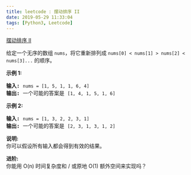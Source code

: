 ```yaml
---
title: leetcode : 摆动排序 II
date: 2019-05-29 11:33:04
tags: [Python3, Leetcode]
---
```


[摆动排序 II](https://leetcode-cn.com/problems/wiggle-sort-ii/)

<p>给定一个无序的数组&nbsp;<code>nums</code>，将它重新排列成&nbsp;<code>nums[0] &lt; nums[1] &gt; nums[2] &lt; nums[3]...</code>&nbsp;的顺序。</p>

<!-- more -->

<p><strong>示例&nbsp;1:</strong></p>

<pre><strong>输入: </strong><code>nums = [1, 5, 1, 1, 6, 4]</code>
<strong>输出: </strong>一个可能的答案是 <code>[1, 4, 1, 5, 1, 6]</code></pre>

<p><strong>示例 2:</strong></p>

<pre><strong>输入: </strong><code>nums = [1, 3, 2, 2, 3, 1]</code>
<strong>输出:</strong> 一个可能的答案是 <code>[2, 3, 1, 3, 1, 2]</code></pre>

<p><strong>说明:</strong><br>
你可以假设所有输入都会得到有效的结果。</p>

<p><strong>进阶:</strong><br>
你能用&nbsp;O(n) 时间复杂度和 / 或原地 O(1) 额外空间来实现吗？</p>
